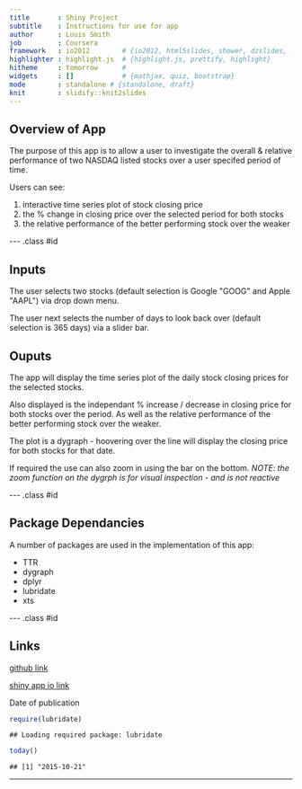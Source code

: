 ```yaml
---
title       : Shiny Project
subtitle    : Instructions for use for app
author      : Louis Smith
job         : Coursera
framework   : io2012        # {io2012, html5slides, shower, dzslides, ...}
highlighter : highlight.js  # {highlight.js, prettify, highlight}
hitheme     : tomorrow      # 
widgets     : []            # {mathjax, quiz, bootstrap}
mode        : standalone # {standalone, draft}
knit        : slidify::knit2slides
---
```


## Overview of App

The purpose of this app is to allow a user to investigate the overall & relative performance of two NASDAQ listed stocks over a user specifed period of time.

Users can see:

1. interactive time series plot of stock closing price
2. the % change in closing price over the selected period for both stocks
3. the relative performance of the better performing stock over the weaker

--- .class #id 

## Inputs
The user selects two stocks (default selection is Google "GOOG" and Apple "AAPL") via drop down menu.

The user next selects the number of days to look back over (default selection is 365 days) via a slider bar.

## Ouputs
The app will display the time series plot of the daily stock closing prices for the selected stocks.

Also displayed is the independant % increase / decrease in closing price for both stocks over the period. As well as the relative performance of the better performing stock over the weaker.

The plot is a dygraph - hoovering over the line will display the closing price for both stocks for that date.

If required the use can also zoom in using the bar on the bottom.
*NOTE: the zoom function on the dygrph is for visual inspection - and is not reactive*

--- .class #id 

## Package Dependancies
A number of packages are used in the implementation of this app:

* TTR
* dygraph
* dplyr
* lubridate
* xts

--- .class #id 

## Links
[github link](https://github.com/irishlouis/courseraShinyProject)

[shiny app io link](https://irishlouissmith.shinyapps.io/courseraShinyAppProject)






Date of publication

```r
require(lubridate)
```

```
## Loading required package: lubridate
```

```r
today()
```

```
## [1] "2015-10-21"
```

---

